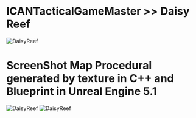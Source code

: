 # ICANTacticalGameMaster >> Daisy Reef

![DaisyReef](https://user-images.githubusercontent.com/19578429/205440859-cca8cac7-0c73-4c83-9828-641546f0fa99.png)

# ScreenShot Map Procedural generated by texture in C++ and Blueprint in Unreal Engine 5.1

![DaisyReef](https://cdn.discordapp.com/attachments/752351558464831522/1048574575228764160/image.png)
![DaisyReef](https://user-images.githubusercontent.com/19578429/205440773-7713141c-f07e-49aa-a24c-971065d55e7b.png)
